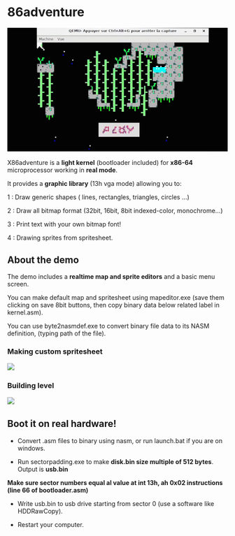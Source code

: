 # 86adventure
![](asm_1.gif)

X86adventure is a **light kernel** (bootloader included) for **x86-64** microprocessor working in **real mode**.

It provides a **graphic library** (13h vga mode)  allowing you to:

1 : Draw generic shapes ( lines, rectangles, triangles, circles ...)

2 : Draw all bitmap format (32bit, 16bit, 8bit indexed-color, monochrome...)

3 : Print text with your own bitmap font!

4 : Drawing sprites from spritesheet.



## About the demo 

The demo includes a **realtime map and sprite editors** and a basic menu screen.

You can make default map and spritesheet using mapeditor.exe (save them clicking on save 8bit buttons, then copy binary data below related label in kernel.asm).

You can use byte2nasmdef.exe to convert binary file data to its NASM definition, (typing path of the file). 
 
### Making custom spritesheet
![](asm_8.gif)

### Building level
![](asm_4.gif)

## Boot it on real hardware! 

- Convert .asm files to binary using nasm, or run launch.bat if you are on windows. 

- Run sectorpadding.exe to make **disk.bin size multiple of 512 bytes**. Output is **usb.bin**
 
**Make sure sector numbers equal al value at int 13h, ah 0x02 instructions (line 66 of bootloader.asm)** 
 
- Write usb.bin to usb drive starting from sector 0 (use a software like HDDRawCopy).

- Restart your computer. 


